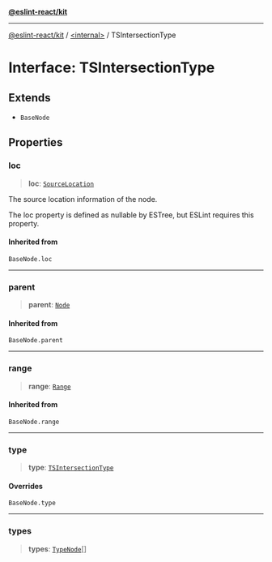 [**@eslint-react/kit**](../../README.md)

***

[@eslint-react/kit](../../README.md) / [\<internal\>](../README.md) / TSIntersectionType

# Interface: TSIntersectionType

## Extends

- `BaseNode`

## Properties

### loc

> **loc**: [`SourceLocation`](SourceLocation.md)

The source location information of the node.

The loc property is defined as nullable by ESTree, but ESLint requires this property.

#### Inherited from

`BaseNode.loc`

***

### parent

> **parent**: [`Node`](../type-aliases/Node.md)

#### Inherited from

`BaseNode.parent`

***

### range

> **range**: [`Range`](../type-aliases/Range.md)

#### Inherited from

`BaseNode.range`

***

### type

> **type**: [`TSIntersectionType`](../README.md#tsintersectiontype)

#### Overrides

`BaseNode.type`

***

### types

> **types**: [`TypeNode`](../type-aliases/TypeNode.md)[]
